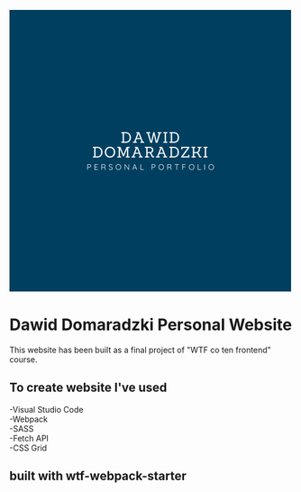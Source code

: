![Dawid Domaradzki Personal Website](src/assets/img/cover.png)

# Dawid Domaradzki Personal Website

This website has been built as a final project of "WTF co ten frontend" course.

## To create website I've used

-Visual Studio Code  
-Webpack  
-SASS  
-Fetch API  
-CSS Grid

## built with wtf-webpack-starter

  



